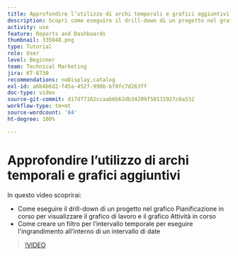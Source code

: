 ```yaml
---
title: Approfondire l’utilizzo di archi temporali e grafici aggiuntivi
description: Scopri come eseguire il drill-down di un progetto nel grafico Pianificazione in corso per visualizzare il grafico di lavoro e il grafico Attività in corso in [!UICONTROL Funzionalità di analisi avanzate].
activity: use
feature: Reports and Dashboards
thumbnail: 335048.png
type: Tutorial
role: User
level: Beginner
team: Technical Marketing
jira: KT-8730
recommendations: noDisplay,catalog
exl-id: a6b4b6d2-f45a-452f-990b-bf8fc7d263ff
doc-type: video
source-git-commit: d17df7162ccaab6b62db34209f50131927c0a532
workflow-type: tm+mt
source-wordcount: '84'
ht-degree: 100%

---
```


# Approfondire l’utilizzo di archi temporali e grafici aggiuntivi

In questo video scoprirai:

* Come eseguire il drill-down di un progetto nel grafico Pianificazione in corso per visualizzare il grafico di lavoro e il grafico Attività in corso
* Come creare un filtro per l’intervallo temporale per eseguire l&#39;ingrandimento all’interno di un intervallo di date

>[!VIDEO](https://video.tv.adobe.com/v/3437274/?quality=12&learn=on&enablevpops&captions=ita)
